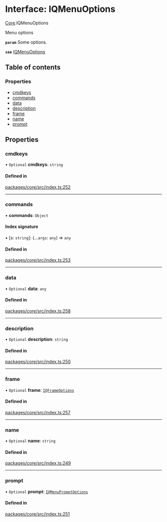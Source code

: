 # Interface: IQMenuOptions

[Core](../modules/Core.md).IQMenuOptions

Menu options

**`param`** Some options.

**`see`** [IQMenuOptions](Core.IQMenuOptions.md)

## Table of contents

### Properties

- [cmdkeys](Core.IQMenuOptions.md#cmdkeys)
- [commands](Core.IQMenuOptions.md#commands)
- [data](Core.IQMenuOptions.md#data)
- [description](Core.IQMenuOptions.md#description)
- [frame](Core.IQMenuOptions.md#frame)
- [name](Core.IQMenuOptions.md#name)
- [prompt](Core.IQMenuOptions.md#prompt)

## Properties

### cmdkeys

• `Optional` **cmdkeys**: `string`

#### Defined in

[packages/core/src/index.ts:252](https://github.com/iniquitybbs/iniquity/blob/55edf2a/packages/core/src/index.ts#L252)

___

### commands

• **commands**: `Object`

#### Index signature

▪ [s: `string`]: (...`args`: `any`) => `any`

#### Defined in

[packages/core/src/index.ts:253](https://github.com/iniquitybbs/iniquity/blob/55edf2a/packages/core/src/index.ts#L253)

___

### data

• `Optional` **data**: `any`

#### Defined in

[packages/core/src/index.ts:258](https://github.com/iniquitybbs/iniquity/blob/55edf2a/packages/core/src/index.ts#L258)

___

### description

• `Optional` **description**: `string`

#### Defined in

[packages/core/src/index.ts:250](https://github.com/iniquitybbs/iniquity/blob/55edf2a/packages/core/src/index.ts#L250)

___

### frame

• `Optional` **frame**: [`IQFrameOptions`](Core.IQFrameOptions.md)

#### Defined in

[packages/core/src/index.ts:257](https://github.com/iniquitybbs/iniquity/blob/55edf2a/packages/core/src/index.ts#L257)

___

### name

• `Optional` **name**: `string`

#### Defined in

[packages/core/src/index.ts:249](https://github.com/iniquitybbs/iniquity/blob/55edf2a/packages/core/src/index.ts#L249)

___

### prompt

• `Optional` **prompt**: [`IQMenuPromptOptions`](Core.IQMenuPromptOptions.md)

#### Defined in

[packages/core/src/index.ts:251](https://github.com/iniquitybbs/iniquity/blob/55edf2a/packages/core/src/index.ts#L251)
